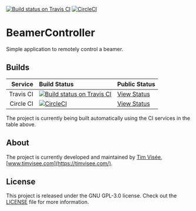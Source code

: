 [![Build status on Travis CI](https://travis-ci.org/timvisee/beamer-controller.svg?branch=master)](https://travis-ci.org/timvisee/beamer-controller)
[![CircleCI](https://img.shields.io/circleci/project/github/timvisee/beamer-controller.svg)](https://circleci.com/gh/timvisee/beamer-controller)

# BeamerController
Simple application to remotely control a beamer.

## Builds
|Service|Build Status|Public Status|
|---:|:---|:---|
|Travis CI|[![Build status on Travis CI](https://travis-ci.org/timvisee/beamer-controller.svg?branch=master)](https://travis-ci.org/timvisee/beamer-controller)|[View Status](https://travis-ci.org/timvisee/beamer-controller)|
|Circle CI|[![CircleCI](https://img.shields.io/circleci/project/github/timvisee/beamer-controller.svg)](https://circleci.com/gh/timvisee/beamer-controller)|[View Status](https://circleci.com/gh/timvisee/beamer-controller)|

The project is currently being built automatically using the CI services in the table above.

## About
The project is currently developed and maintained by [Tim Visée](https://github.com/timvisee/), [www.timvisee.com](https://timvisee.com/).

## License
This project is released under the GNU GPL-3.0 license. Check out the [LICENSE](LICENSE) file for more information.
